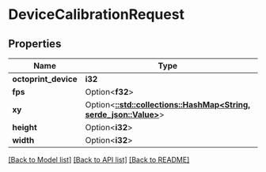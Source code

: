 # DeviceCalibrationRequest

## Properties

Name | Type | Description | Notes
------------ | ------------- | ------------- | -------------
**octoprint_device** | **i32** |  | 
**fps** | Option<**f32**> |  | [optional]
**xy** | Option<[**::std::collections::HashMap<String, serde_json::Value>**](serde_json::Value.md)> |  | [optional]
**height** | Option<**i32**> |  | [optional]
**width** | Option<**i32**> |  | [optional]

[[Back to Model list]](../README.md#documentation-for-models) [[Back to API list]](../README.md#documentation-for-api-endpoints) [[Back to README]](../README.md)


